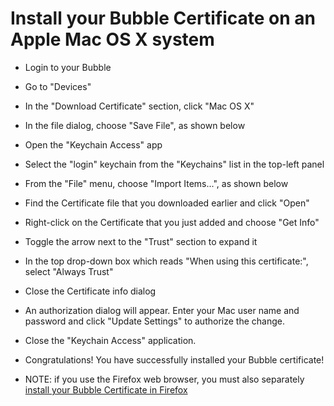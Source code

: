 # Install your Bubble Certificate on an Apple Mac OS X system

  * Login to your Bubble
  * Go to "Devices"
  * In the "Download Certificate" section, click "Mac OS X"
  * In the file dialog, choose "Save File", as shown below
 

  * Open the "Keychain Access" app
  * Select the "login" keychain from the "Keychains" list in the top-left panel
  * From the "File" menu, choose "Import Items...", as shown below
  

  * Find the Certificate file that you downloaded earlier and click "Open"
  * Right-click on the Certificate that you just added and choose "Get Info"
  * Toggle the arrow next to the "Trust" section to expand it
  * In the top drop-down box which reads "When using this certificate:", select "Always Trust"
  * Close the Certificate info dialog
  * An authorization dialog will appear. Enter your Mac user name and password and click "Update Settings" to authorize the change.
  * Close the "Keychain Access" application.
  * Congratulations! You have successfully installed your Bubble certificate!
  * NOTE: if you use the Firefox web browser, you must also separately [install your Bubble Certificate in Firefox](firefox_cert.md)
